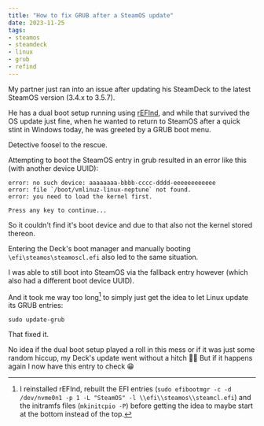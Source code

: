 ```yaml
---
title: "How to fix GRUB after a SteamOS update"
date: 2023-11-25
tags:
- steamos
- steamdeck
- linux
- grub
- refind
---
```


My partner just ran into an issue after updating his SteamDeck to the latest SteamOS version (3.4.x to 3.5.7). 

He has a dual boot setup running using [rEFInd](https://github.com/jlobue10/SteamDeck_rEFInd), and while that survived the OS update just fine, when he wanted to return to SteamOS after a quick stint in Windows today, he was greeted by a GRUB boot menu. 

Detective foosel to the rescue.

Attempting to boot the SteamOS entry in grub resulted in an error like this (with another device UUID):

```
error: no such device: aaaaaaaa-bbbb-cccc-dddd-eeeeeeeeeeee
error: file `/boot/vmlinuz-linux-neptune` not found.
error: you need to load the kernel first.

Press any key to continue...
```

So it couldn't find it's boot device and due to that also not the kernel stored thereon.

Entering the Deck's boot manager and manually booting `\efi\steamos\steamoscl.efi` also led to the same situation.

I was able to still boot into SteamOS via the fallback entry however (which also had a different boot device UUID).

And it took me way too long[^1] to simply just get the idea to let Linux update its GRUB entries:

```
sudo update-grub
```

That fixed it.

No idea if the dual boot setup played a roll in this mess or if it was just some random hiccup, my Deck's update went without a hitch 🤷‍♀️ But if it happens again I now have this entry to check 😁

[^1]: I reinstalled rEFInd, rebuilt the EFI entries (`sudo efibootmgr -c -d /dev/nvme0n1 -p 1 -L "SteamOS" -l \\efi\\steamos\\steamcl.efi`) and the initramfs files (`mkinitcpio -P`) before getting the idea to maybe start at the bottom instead of the top.